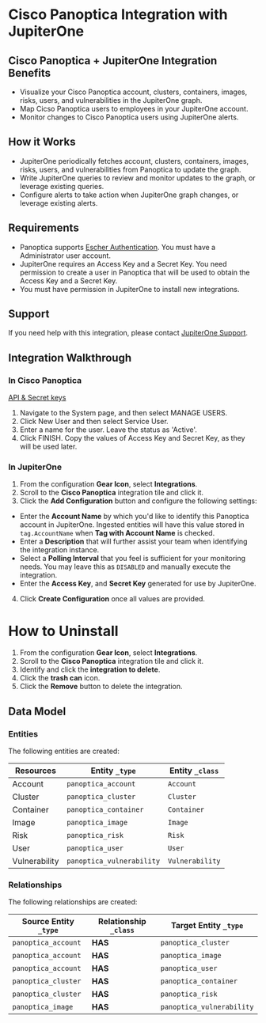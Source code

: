# Cisco Panoptica Integration with JupiterOne

## Cisco Panoptica + JupiterOne Integration Benefits

*   Visualize your Cisco Panoptica account, clusters, containers, images, risks,
    users, and vulnerabilities in the JupiterOne graph.
*   Map Cicso Panoptica users to employees in your JupiterOne account.
*   Monitor changes to Cisco Panoptica users using JupiterOne alerts.

## How it Works

*   JupiterOne periodically fetches account, clusters, containers, images, risks,
    users, and vulnerabilities from Panoptica to update the graph.
*   Write JupiterOne queries to review and monitor updates to the graph, or
    leverage existing queries.
*   Configure alerts to take action when JupiterOne graph changes, or leverage
    existing alerts.

## Requirements

*   Panoptica supports [Escher Authentication](http://escherauth.io/). You must
    have a Administrator user account.
*   JupiterOne requires an Access Key and a Secret Key. You need permission to
    create a user in Panoptica that will be used to obtain the Access Key and a
    Secret Key.
*   You must have permission in JupiterOne to install new integrations.

## Support

If you need help with this integration, please contact
[JupiterOne Support](https://support.jupiterone.io).

## Integration Walkthrough

### In Cisco Panoptica

[API & Secret keys](https://appsecurity.readme.io/docs/securecn-rest-api#api--secret-keys)

1.  Navigate to the System page, and then select MANAGE USERS.
2.  Click New User and then select Service User.
3.  Enter a name for the user. Leave the status as 'Active'.
4.  Click FINISH. Copy the values of Access Key and Secret Key, as they will be
    used later.

### In JupiterOne

1.  From the configuration **Gear Icon**, select **Integrations**.
2.  Scroll to the **Cisco Panoptica** integration tile and click it.
3.  Click the **Add Configuration** button and configure the following settings:

*   Enter the **Account Name** by which you'd like to identify this Panoptica
    account in JupiterOne. Ingested entities will have this value stored in
    `tag.AccountName` when **Tag with Account Name** is checked.
*   Enter a **Description** that will further assist your team when identifying
    the integration instance.
*   Select a **Polling Interval** that you feel is sufficient for your monitoring
    needs. You may leave this as `DISABLED` and manually execute the integration.
*   Enter the **Access Key**, and **Secret Key** generated for use by JupiterOne.

4.  Click **Create Configuration** once all values are provided.

# How to Uninstall

1.  From the configuration **Gear Icon**, select **Integrations**.
2.  Scroll to the **Cisco Panoptica** integration tile and click it.
3.  Identify and click the **integration to delete**.
4.  Click the **trash can** icon.
5.  Click the **Remove** button to delete the integration.

<!-- {J1_DOCUMENTATION_MARKER_START} -->

<!--
********************************************************************************
NOTE: ALL OF THE FOLLOWING DOCUMENTATION IS GENERATED USING THE
"j1-integration document" COMMAND. DO NOT EDIT BY HAND! PLEASE SEE THE DEVELOPER
DOCUMENTATION FOR USAGE INFORMATION:

https://github.com/JupiterOne/sdk/blob/main/docs/integrations/development.md
********************************************************************************
-->

## Data Model

### Entities

The following entities are created:

| Resources     | Entity `_type`            | Entity `_class` |
| ------------- | ------------------------- | --------------- |
| Account       | `panoptica_account`       | `Account`       |
| Cluster       | `panoptica_cluster`       | `Cluster`       |
| Container     | `panoptica_container`     | `Container`     |
| Image         | `panoptica_image`         | `Image`         |
| Risk          | `panoptica_risk`          | `Risk`          |
| User          | `panoptica_user`          | `User`          |
| Vulnerability | `panoptica_vulnerability` | `Vulnerability` |

### Relationships

The following relationships are created:

| Source Entity `_type` | Relationship `_class` | Target Entity `_type`     |
| --------------------- | --------------------- | ------------------------- |
| `panoptica_account`   | **HAS**               | `panoptica_cluster`       |
| `panoptica_account`   | **HAS**               | `panoptica_image`         |
| `panoptica_account`   | **HAS**               | `panoptica_user`          |
| `panoptica_cluster`   | **HAS**               | `panoptica_container`     |
| `panoptica_cluster`   | **HAS**               | `panoptica_risk`          |
| `panoptica_image`     | **HAS**               | `panoptica_vulnerability` |

<!--
********************************************************************************
END OF GENERATED DOCUMENTATION AFTER BELOW MARKER
********************************************************************************
-->

<!-- {J1_DOCUMENTATION_MARKER_END} -->
 
<!--  jupiterOneDocVersion=1-1-2 -->